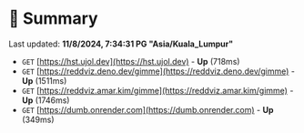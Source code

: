 # 📖 Summary
Last updated: **11/8/2024, 7:34:31 PG "Asia/Kuala_Lumpur"**

- `GET` [https://hst.ujol.dev](https://hst.ujol.dev) - **Up** (718ms)
- `GET` [https://reddviz.deno.dev/gimme](https://reddviz.deno.dev/gimme) - **Up** (1511ms)
- `GET` [https://reddviz.amar.kim/gimme](https://reddviz.amar.kim/gimme) - **Up** (1746ms)
- `GET` [https://dumb.onrender.com](https://dumb.onrender.com) - **Up** (349ms)
